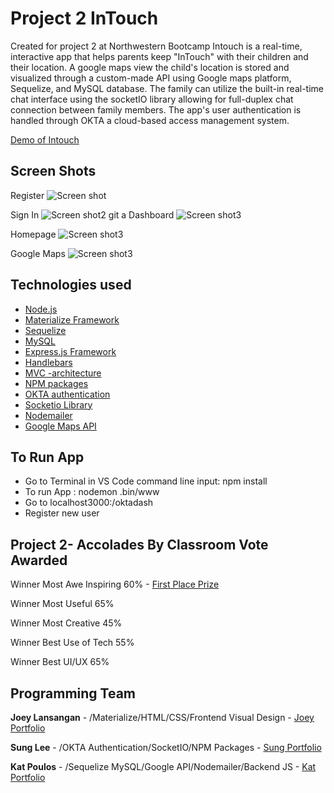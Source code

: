 # Project 2 InTouch
Created for project 2 at Northwestern Bootcamp Intouch is a real-time, interactive app that helps parents keep "InTouch" with their children and their location.  A google maps view the child's location is stored and visualized through a custom-made API using Google maps platform, Sequelize, and MySQL database. The family can utilize the built-in real-time chat interface using the socketIO library allowing for full-duplex chat connection between family members. The app's user authentication is handled through OKTA a cloud-based access management system.

[Demo of Intouch](https://drive.google.com/open?id=1Y5yFGbi7o1O4_1aUpn7zzYNKoI-h6pof) 

## Screen Shots
Register
![Screen shot](./public/assets/images/readme/read3.png)

Sign In
![Screen shot2](./public/assets/images/readme/read5.png)
git a
Dashboard
![Screen shot3](./public/assets/images/readme/read4.png)

Homepage
![Screen shot3](./public/assets/images/readme/read1.png)

Google Maps
![Screen shot3](./public/assets/images/readme/read2.png)


## Technologies used
- [Node.js](https://en.wikipedia.org/wiki/Node.js)
- [Materialize Framework](https://materializecss.com/)
- [Sequelize](http://docs.sequelizejs.com/)
- [MySQL](https://en.wikipedia.org/wiki/MySQL)
- [Express.js Framework](https://expressjs.com/)
- [Handlebars](https://handlebarsjs.com/)
- [MVC -architecture](https://en.wikipedia.org/wiki/Model%E2%80%93view%E2%80%93controller)
- [NPM packages](https://www.npmjs.com/)
- [OKTA authentication](https://www.okta.com/products/adaptive-multi-factor-authentication/)
- [Socketio Library](https://socket.io/)
- [Nodemailer](https://nodemailer.com/about/)
- [Google Maps API](https://cloud.google.com/maps-platform/)

## To Run App
- Go to Terminal in VS Code command line input: npm install
- To run App : nodemon .bin/www
- Go to localhost3000:/oktadash 
- Register new user

## Project 2- Accolades By Classroom Vote Awarded

Winner Most Awe Inspiring 60%  - [First Place Prize](https://drive.google.com/open?id=1itzgWj2roE8hZ2AIQbCqvCU2piayLXUitDJsF5Xws7s)

Winner Most Useful 65%

Winner Most Creative 45%

Winner Best Use of Tech 55%

Winner Best UI/UX 65%

## Programming Team

**Joey Lansangan** - /Materialize/HTML/CSS/Frontend Visual Design - [Joey Portfolio](https://joeylansangan.github.io/streetcode/)

**Sung Lee** - /OKTA Authentication/SocketIO/NPM Packages - [Sung Portfolio](https://sungsoolee2.github.io/developer-portfolio/)

**Kat Poulos** - /Sequelize MySQL/Google API/Nodemailer/Backend JS - [Kat Portfolio](https://www.linkedin.com/in/katerina-poulos-451a53189/)

